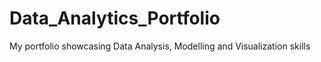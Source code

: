 # Data_Analytics_Portfolio
My portfolio showcasing Data Analysis, Modelling and Visualization skills
